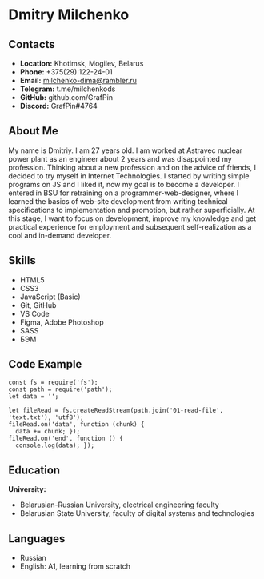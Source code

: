 # __Dmitry Milchenko__

## __Contacts__
- __Location:__ Khotimsk, Mogilev, Belarus
- __Phone:__ +375(29) 122-24-01
- __Email:__ milchenko-dima@rambler.ru
- __Telegram:__ t.me/milchenkods
- __GitHub:__ github.com/GrafPin
- __Discord:__ GrafPin#4764

## __About Me__
My name is Dmitriy. I am 27 years old. I am worked at Astravec nuclear power plant as an engineer about 2 years and was disappointed my profession. Thinking about a new profession and on the advice of friends, I decided to try myself in Internet Technologies. I started by writing simple programs on JS and I liked it, now my goal is to become a developer. I entered in BSU for retraining on a programmer-web-designer, where I learned the basics of web-site development from writing technical specifications to implementation and promotion, but rather superficially. At this stage, I want to focus on development, improve my knowledge and get practical experience for employment and subsequent self-realization as a cool and in-demand developer. 

## __Skills__
- HTML5
- CSS3
- JavaScript (Basic)
- Git, GitHub
- VS Code
- Figma, Adobe Photoshop
- SASS
- БЭМ

## __Code Example__
```
const fs = require('fs');
const path = require('path');
let data = '';

let fileRead = fs.createReadStream(path.join('01-read-file', 'text.txt'), 'utf8');
fileRead.on('data', function (chunk) {
  data += chunk; });
fileRead.on('end', function () {
  console.log(data); });
```

## __Education__ 
__University:__
- Belarusian-Russian University, electrical engineering faculty
- Belarusian State University, faculty of digital systems and technologies

## __Languages__
- Russian
- English: A1, learning from scratch